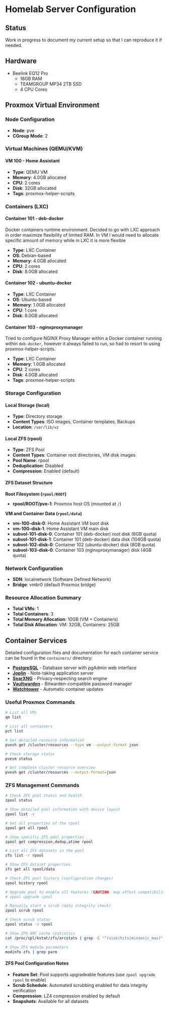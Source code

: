 # Homelab Server Configuration

## Status

Work in progress to document my current setup so that I can reproduce it if needed.

## Hardware

- Beelink EQ12 Pro
  - 16GB RAM
  - TEAMGROUP MP34 2TB SSD
  - 4 CPU Cores

## Proxmox Virtual Environment

### Node Configuration

- **Node**: pve
- **CGroup Mode**: 2

### Virtual Machines (QEMU/KVM)

#### VM 100 - Home Assistant

- **Type**: QEMU VM
- **Memory**: 4.0GB allocated
- **CPU**: 2 cores
- **Disk**: 32GB allocated
- **Tags**: proxmox-helper-scripts

### Containers (LXC)

#### Container 101 - deb-docker

Docker containers runtime environment.
Decided to go with LXC approach in order maximize flexibility of limited RAM.
In VM I would need to allocate specific amount of memory while in LXC it is more flexible

- **Type**: LXC Container
- **OS**: Debian-based
- **Memory**: 4.0GB allocated
- **CPU**: 2 cores
- **Disk**: 8.0GB allocated

#### Container 102 - ubuntu-docker

- **Type**: LXC Container
- **OS**: Ubuntu-based
- **Memory**: 1.0GB allocated
- **CPU**: 1 core
- **Disk**: 8.0GB allocated

#### Container 103 - nginxproxymanager

Tried to configure NGINX Proxy Manager within a Docker container running within `deb-docker`,
however it always failed to run, so had to resort to using proxmox-helper-scripts.

- **Type**: LXC Container
- **Memory**: 1.0GB allocated
- **CPU**: 2 cores
- **Disk**: 4.0GB allocated
- **Tags**: proxmox-helper-scripts

### Storage Configuration

#### Local Storage (local)

- **Type**: Directory storage
- **Content Types**: ISO images, Container templates, Backups
- **Location**: `/var/lib/vz`

#### Local ZFS (rpool)

- **Type**: ZFS Pool
- **Content Types**: Container root directories, VM disk images
- **Pool Name**: rpool
- **Deduplication**: Disabled
- **Compression**: Enabled (default)

#### ZFS Dataset Structure

**Root Filesystem (`rpool/ROOT`)**

- **rpool/ROOT/pve-1**: Proxmox host OS (mounted at `/`)

**VM and Container Data (`rpool/data`)**

- **vm-100-disk-0**: Home Assistant VM boot disk
- **vm-100-disk-1**: Home Assistant VM main disk
- **subvol-101-disk-0**: Container 101 (deb-docker) root disk (6GB quota)
- **subvol-101-disk-1**: Container 101 (deb-docker) data disk (104GB quota)
- **subvol-102-disk-0**: Container 102 (ubuntu-docker) disk (8GB quota)
- **subvol-103-disk-0**: Container 103 (nginxproxymanager) disk (4GB quota)

### Network Configuration

- **SDN**: localnetwork (Software Defined Network)
- **Bridge**: vmbr0 (default Proxmox bridge)

### Resource Allocation Summary

- **Total VMs**: 1
- **Total Containers**: 3
- **Total Memory Allocation**: 10GB (VM + Containers)
- **Total Disk Allocation**: VM: 32GB, Containers: 25GB

## Container Services

Detailed configuration files and documentation for each container service can be found in the `containers/` directory:

- **[PostgreSQL](containers/postgresql/)** - Database server with pgAdmin web interface
- **[Joplin](containers/joplin/)** - Note-taking application server
- **[SearXNG](containers/searxng/)** - Privacy-respecting search engine
- **[Vaultwarden](containers/vaultwarden/)** - Bitwarden-compatible password manager
- **[Watchtower](containers/watchtower/)** - Automatic container updates

### Useful Proxmox Commands

```bash
# List all VMs
qm list

# List all containers  
pct list

# Get detailed resource information
pvesh get /cluster/resources --type vm --output-format json

# Check storage status
pvesm status

# Get complete cluster resource overview
pvesh get /cluster/resources --output-format=json
```

### ZFS Management Commands

```bash
# Check ZFS pool status and health
zpool status

# Show detailed pool information with device layout
zpool list -v

# Get all properties of the rpool
zpool get all rpool

# Show specific ZFS pool properties
zpool get compression,dedup,atime rpool

# List all ZFS datasets in the pool
zfs list -r rpool

# Show ZFS dataset properties
zfs get all rpool/data

# Check ZFS pool history (configuration changes)
zpool history rpool

# Upgrade pool to enable all features (CAUTION: may affect compatibility)
# zpool upgrade rpool

# Manually start a scrub (data integrity check)
zpool scrub rpool

# Check scrub status
zpool status -v rpool

# Show ZFS ARC cache statistics
cat /proc/spl/kstat/zfs/arcstats | grep -E "^(size|hits|misses|c_max)"

# Show ZFS module parameters
modinfo zfs | grep parm
```

#### ZFS Pool Configuration Notes

- **Feature Set**: Pool supports upgradeable features (use `zpool upgrade rpool` to enable)
- **Scrub Schedule**: Automated scrubbing enabled for data integrity verification
- **Compression**: LZ4 compression enabled by default
- **Snapshots**: Available for all datasets
